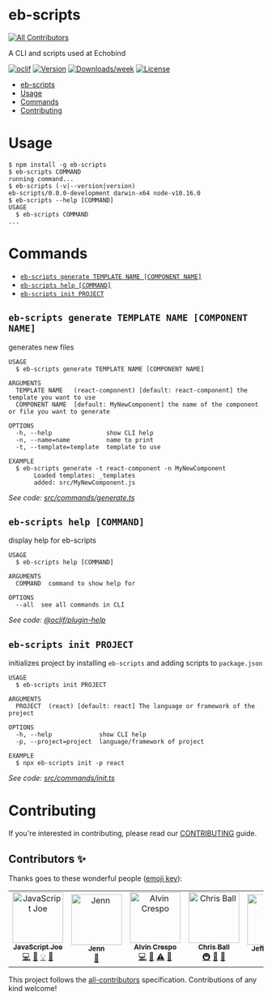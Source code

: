 # eb-scripts
[![All Contributors](https://img.shields.io/badge/all_contributors-5-orange.svg?style=flat-square)](#contributors)

A CLI and scripts used at Echobind

[![oclif](https://img.shields.io/badge/cli-oclif-brightgreen.svg)](https://oclif.io)
[![Version](https://img.shields.io/npm/v/eb-scripts.svg)](https://npmjs.org/package/eb-scripts)
[![Downloads/week](https://img.shields.io/npm/dw/eb-scripts.svg)](https://npmjs.org/package/eb-scripts)
[![License](https://img.shields.io/npm/l/eb-scripts.svg)](https://github.com/echobind/eb-scripts/blob/master/package.json)

<!-- toc -->
* [eb-scripts](#eb-scripts)
* [Usage](#usage)
* [Commands](#commands)
* [Contributing](#contributing)
<!-- tocstop -->

# Usage

<!-- usage -->
```sh-session
$ npm install -g eb-scripts
$ eb-scripts COMMAND
running command...
$ eb-scripts (-v|--version|version)
eb-scripts/0.0.0-development darwin-x64 node-v10.16.0
$ eb-scripts --help [COMMAND]
USAGE
  $ eb-scripts COMMAND
...
```
<!-- usagestop -->

# Commands

<!-- commands -->
* [`eb-scripts generate TEMPLATE NAME [COMPONENT NAME]`](#eb-scripts-generate-template-name-component-name)
* [`eb-scripts help [COMMAND]`](#eb-scripts-help-command)
* [`eb-scripts init PROJECT`](#eb-scripts-init-project)

## `eb-scripts generate TEMPLATE NAME [COMPONENT NAME]`

generates new files

```
USAGE
  $ eb-scripts generate TEMPLATE NAME [COMPONENT NAME]

ARGUMENTS
  TEMPLATE NAME   (react-component) [default: react-component] the template you want to use
  COMPONENT NAME  [default: MyNewComponent] the name of the component or file you want to generate

OPTIONS
  -h, --help               show CLI help
  -n, --name=name          name to print
  -t, --template=template  template to use

EXAMPLE
  $ eb-scripts generate -t react-component -n MyNewComponent
       Loaded templates: _templates
       added: src/MyNewComponent.js
```

_See code: [src/commands/generate.ts](https://github.com/echobind/eb-scripts/blob/v0.0.0-development/src/commands/generate.ts)_

## `eb-scripts help [COMMAND]`

display help for eb-scripts

```
USAGE
  $ eb-scripts help [COMMAND]

ARGUMENTS
  COMMAND  command to show help for

OPTIONS
  --all  see all commands in CLI
```

_See code: [@oclif/plugin-help](https://github.com/oclif/plugin-help/blob/v2.2.1/src/commands/help.ts)_

## `eb-scripts init PROJECT`

initializes project by installing `eb-scripts` and adding scripts to `package.json`

```
USAGE
  $ eb-scripts init PROJECT

ARGUMENTS
  PROJECT  (react) [default: react] The language or framework of the project

OPTIONS
  -h, --help             show CLI help
  -p, --project=project  language/framework of project

EXAMPLE
  $ npx eb-scripts init -p react
```

_See code: [src/commands/init.ts](https://github.com/echobind/eb-scripts/blob/v0.0.0-development/src/commands/init.ts)_
<!-- commandsstop -->

# Contributing

If you're interested in contributing, please read our [CONTRIBUTING](https://github.com/echobind/eb-scripts/blob/master/CONTRIBUTING.md) guide.

## Contributors ✨

Thanks goes to these wonderful people ([emoji key](https://allcontributors.org/docs/en/emoji-key)):

<!-- ALL-CONTRIBUTORS-LIST:START - Do not remove or modify this section -->
<!-- prettier-ignore -->
<table>
  <tr>
    <td align="center"><a href="https://jsjoe.io"><img src="https://avatars3.githubusercontent.com/u/3806031?v=4" width="100px;" alt="JavaScript Joe"/><br /><sub><b>JavaScript Joe</b></sub></a><br /><a href="https://github.com/echobind/eb-scripts/commits?author=jsjoeio" title="Code">💻</a> <a href="https://github.com/echobind/eb-scripts/commits?author=jsjoeio" title="Documentation">📖</a> <a href="#example-jsjoeio" title="Examples">💡</a> <a href="#maintenance-jsjoeio" title="Maintenance">🚧</a></td>
    <td align="center"><a href="https://github.com/cmejet"><img src="https://avatars3.githubusercontent.com/u/7119624?v=4" width="100px;" alt="Jenn"/><br /><sub><b>Jenn</b></sub></a><br /><a href="#review-cmejet" title="Reviewed Pull Requests">👀</a></td>
    <td align="center"><a href="http://alvincrespo.com"><img src="https://avatars0.githubusercontent.com/u/151311?v=4" width="100px;" alt="Alvin Crespo"/><br /><sub><b>Alvin Crespo</b></sub></a><br /><a href="https://github.com/echobind/eb-scripts/commits?author=alvincrespo" title="Code">💻</a> <a href="https://github.com/echobind/eb-scripts/commits?author=alvincrespo" title="Documentation">📖</a> <a href="https://github.com/echobind/eb-scripts/commits?author=alvincrespo" title="Tests">⚠️</a> <a href="#review-alvincrespo" title="Reviewed Pull Requests">👀</a></td>
    <td align="center"><a href="http://echobind.com"><img src="https://avatars1.githubusercontent.com/u/14339?v=4" width="100px;" alt="Chris Ball"/><br /><sub><b>Chris Ball</b></sub></a><br /><a href="#infra-cball" title="Infrastructure (Hosting, Build-Tools, etc)">🚇</a> <a href="#ideas-cball" title="Ideas, Planning, & Feedback">🤔</a> <a href="#review-cball" title="Reviewed Pull Requests">👀</a></td>
    <td align="center"><a href="http://jeffreyzhen.com"><img src="https://avatars0.githubusercontent.com/u/13550272?v=4" width="100px;" alt="Jeffrey Zhen"/><br /><sub><b>Jeffrey Zhen</b></sub></a><br /><a href="#review-jeffreyzhen" title="Reviewed Pull Requests">👀</a></td>
  </tr>
</table>

<!-- ALL-CONTRIBUTORS-LIST:END -->

This project follows the [all-contributors](https://github.com/all-contributors/all-contributors) specification. Contributions of any kind welcome!